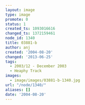 ```yaml
---
layout: image
type: image
promote: 0
status: 1
created_ts: 1093016616
changed_ts: 1372159461
node_id: 1340
title: 03881-b
author: anj
created: '2004-08-20'
changed: '2013-06-25'
tags:
  - 2003/12 - December 2003
  - Heaphy Track
images:
  - image/images/03881-b-1340.jpg
url: "/node/1340/"
aliases: []
date: '2004-08-20'
---
```


